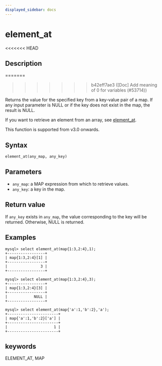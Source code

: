 ```yaml
---
displayed_sidebar: docs
---
```


# element_at

<<<<<<< HEAD
## Description
=======

>>>>>>> b42eff7ae3 ([Doc] Add meaning of 0 for variables (#53714))

Returns the value for the specified key from a key-value pair of a map. If any input parameter is NULL or if the key does not exist in the map, the result is NULL.

If you want to retrieve an element from an array, see [element_at](../array-functions/element_at.md).

This function is supported from v3.0 onwards.

## Syntax

```Haskell
element_at(any_map, any_key)
```

## Parameters

- `any_map`: a MAP expression from which to retrieve values.
- `any_key`: a key in the map.

## Return value

If `any_key` exists in `any_map`, the value corresponding to the key will be returned. Otherwise, NULL is returned.

## Examples

```plain text
mysql> select element_at(map{1:3,2:4},1);
+-----------------+
| map{1:3,2:4}[1] |
+-----------------+
|               3 |
+-----------------+

mysql> select element_at(map{1:3,2:4},3);
+-----------------+
| map{1:3,2:4}[3] |
+-----------------+
|            NULL |
+-----------------+

mysql> select element_at(map{'a':1,'b':2},'a');
+-----------------------+
| map{'a':1,'b':2}['a'] |
+-----------------------+
|                     1 |
+-----------------------+
```

## keywords

ELEMENT_AT, MAP

